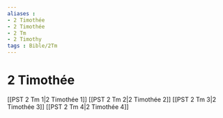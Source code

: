 ```yaml
---
aliases : 
- 2 Timothée
- 2 Timothée
- 2 Tm
- 2 Timothy
tags : Bible/2Tm
---
```


# 2 Timothée

[[PST 2 Tm 1|2 Timothée 1]]
[[PST 2 Tm 2|2 Timothée 2]]
[[PST 2 Tm 3|2 Timothée 3]]
[[PST 2 Tm 4|2 Timothée 4]]
